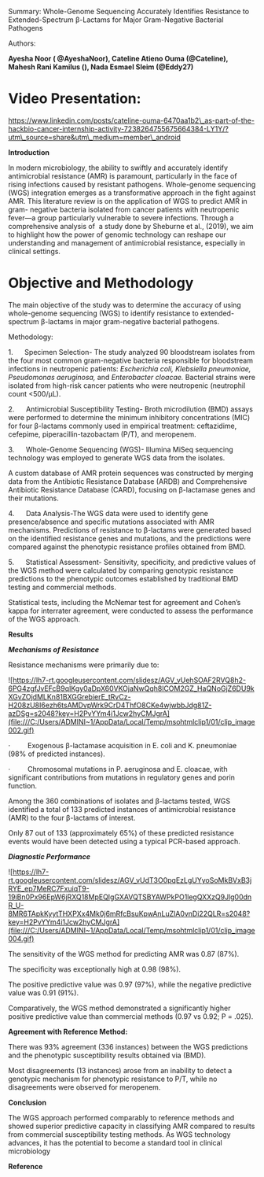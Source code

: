 Summary: Whole-Genome Sequencing Accurately Identifies Resistance to Extended-Spectrum β-Lactams for Major Gram-Negative Bacterial Pathogens

Authors:

**Ayesha Noor ( @AyeshaNoor), Cateline Atieno Ouma (@Cateline), Mahesh Rani Kamilus (), Nada Esmael Sleim (@Eddy27)**

# Video Presentation:

https://www.linkedin.com/posts/cateline-ouma-6470aa1b2\_as-part-of-the-hackbio-cancer-internship-activity-7238264755675664384-LY1Y/?utm\_source=share&utm\_medium=member\_android

**Introduction**

In modern microbiology, the ability to swiftly and accurately identify antimicrobial resistance (AMR) is paramount, particularly in the face of rising infections caused by resistant pathogens. Whole-genome sequencing (WGS) integration emerges as a transformative approach in the fight against AMR. This literature review is on the application of WGS to predict AMR in gram- negative bacteria isolated from cancer patients with neutropenic fever—a group particularly vulnerable to severe infections. Through a comprehensive analysis of  a study done by Sheburne et al., (2019), we aim to highlight how the power of genomic technology can reshape our understanding and management of antimicrobial resistance, especially in clinical settings.

# Objective and Methodology

The main objective of the study was to determine the accuracy of using whole-genome sequencing (WGS) to identify resistance to extended-spectrum β-lactams in major gram-negative bacterial pathogens.

Methodology:

1.      Specimen Selection- The study analyzed 90 bloodstream isolates from the four most common gram-negative bacteria responsible for bloodstream infections in neutropenic patients: *Escherichia coli, Klebsiella pneumoniae, Pseudomonas aeruginosa,* and *Enterobacter cloacae.* Bacterial strains were isolated from high-risk cancer patients who were neutropenic (neutrophil count <500/µL).

2.      Antimicrobial Susceptibility Testing- Broth microdilution (BMD) assays were performed to determine the minimum inhibitory concentrations (MIC) for four β-lactams commonly used in empirical treatment: ceftazidime, cefepime, piperacillin-tazobactam (P/T), and meropenem.

3.      Whole-Genome Sequencing (WGS)- Illumina MiSeq sequencing technology was employed to generate WGS data from the isolates.

A custom database of AMR protein sequences was constructed by merging data from the Antibiotic Resistance Database (ARDB) and Comprehensive Antibiotic Resistance Database (CARD), focusing on β-lactamase genes and their mutations.

4.      Data Analysis-The WGS data were used to identify gene presence/absence and specific mutations associated with AMR mechanisms. Predictions of resistance to β-lactams were generated based on the identified resistance genes and mutations, and the predictions were compared against the phenotypic resistance profiles obtained from BMD.

5.      Statistical Assessment- Sensitivity, specificity, and predictive values of the WGS method were calculated by comparing genotypic resistance predictions to the phenotypic outcomes established by traditional BMD testing and commercial methods.

Statistical tests, including the McNemar test for agreement and Cohen’s kappa for interrater agreement, were conducted to assess the performance of the WGS approach.

**Results**

***Mechanisms of Resistance***

Resistance mechanisms were primarily due to:

![https://lh7-rt.googleusercontent.com/slidesz/AGV_vUehSOAF2RVQ8h2-6PG4zgfJvEFcB9qIKgy0aDpX60VKOjaNwQqh8lCOM2GZ_HaQNoGjZ6DU9kXGvZOjdMLKn81BXGGrebierE_tRvCz-H208zU8I6ezh6tsAMDvpWrk9CrD4ThfO8CKe4wjwbbJdg81Z-azDSg=s2048?key=H2PvYYm4i1Jcw2hyCMJgrA](file:///C:/Users/ADMINI~1/AppData/Local/Temp/msohtmlclip1/01/clip_image002.gif)

·         Exogenous β-lactamase acquisition in E. coli and K. pneumoniae (98% of predicted instances).

·         Chromosomal mutations in P. aeruginosa and E. cloacae, with significant contributions from mutations in regulatory genes and porin function.

Among the 360 combinations of isolates and β-lactams tested, WGS identified a total of 133 predicted instances of antimicrobial resistance (AMR) to the four β-lactams of interest.

Only 87 out of 133 (approximately 65%) of these predicted resistance events would have been detected using a typical PCR-based approach.

***Diagnostic Performance***

![https://lh7-rt.googleusercontent.com/slidesz/AGV_vUdT3O0pqEzLgUYyoSoMkBVxB3jRYE_ep7MeRC7FxuiqT9-19iBn0Px96EpW6jRXQ18MpEQIgGXAVQTSBYAWPkPO1legQXXzQ9Jlg00dnR_U-8MR6TApkKyytTHXPXx4Mk0j6mRfcBsuKpwAnLuZlA0vnDi22QLR=s2048?key=H2PvYYm4i1Jcw2hyCMJgrA](file:///C:/Users/ADMINI~1/AppData/Local/Temp/msohtmlclip1/01/clip_image004.gif)

The sensitivity of the WGS method for predicting AMR was 0.87 (87%).

The specificity was exceptionally high at 0.98 (98%).

The positive predictive value was 0.97 (97%), while the negative predictive value was 0.91 (91%).

Comparatively, the WGS method demonstrated a significantly higher positive predictive value than commercial methods (0.97 vs 0.92; P = .025).

**Agreement with Reference Method:**

There was 93% agreement (336 instances) between the WGS predictions and the phenotypic susceptibility results obtained via (BMD).

Most disagreements (13 instances) arose from an inability to detect a genotypic mechanism for phenotypic resistance to P/T, while no disagreements were observed for meropenem.

**Conclusion**

The WGS approach performed comparably to reference methods and showed superior predictive capacity in classifying AMR compared to results from commercial susceptibility testing methods. As WGS technology advances, it has the potential to become a standard tool in clinical microbiology

**Reference**